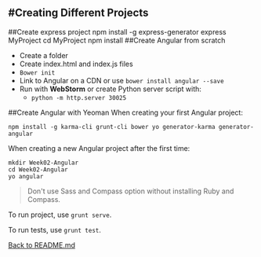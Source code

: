#Creating Different Projects
------------------------
##Create express project
	npm install -g express-generator
	express MyProject
	cd MyProject
	npm install
##Create Angular from scratch

 - Create a folder
 - Create index.html and index.js files
 - `Bower init`
 - Link to Angular on a CDN or use `bower install angular --save`
 - Run with **WebStorm** or create Python server script with:
	 - `python -m http.server 30025`
 
##Create Angular with Yeoman
When creating your first Angular project:  

    npm install -g karma-cli grunt-cli bower yo generator-karma generator-angular
When creating a new Angular project after the first time:

    mkdir Week02-Angular
    cd Week02-Angular
    yo angular

>Don't use Sass and Compass option without installing Ruby and Compass.

To run project, use `grunt serve`.

To run tests, use `grunt test`.
    



[Back to README.md](https://github.com/SamanthaHoke/Markdown-Documents/blob/master/README.md)
   
    
    


